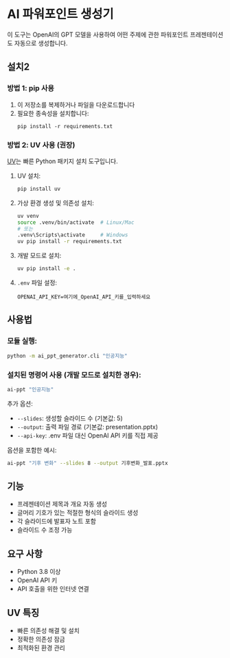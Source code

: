 # AI 파워포인트 생성기

이 도구는 OpenAI의 GPT 모델을 사용하여 어떤 주제에 관한 파워포인트 프레젠테이션도 자동으로 생성합니다.

## 설치2

### 방법 1: pip 사용
1. 이 저장소를 복제하거나 파일을 다운로드합니다
2. 필요한 종속성을 설치합니다:
   ```
   pip install -r requirements.txt
   ```

### 방법 2: UV 사용 (권장)
[UV](https://github.com/astral-sh/uv)는 빠른 Python 패키지 설치 도구입니다.

1. UV 설치:
   ```bash
   pip install uv
   ```

2. 가상 환경 생성 및 의존성 설치:
   ```bash
   uv venv
   source .venv/bin/activate  # Linux/Mac
   # 또는
   .venv\Scripts\activate     # Windows
   uv pip install -r requirements.txt
   ```

3. 개발 모드로 설치:
   ```bash
   uv pip install -e .
   ```

4. `.env` 파일 설정:
   ```
   OPENAI_API_KEY=여기에_OpenAI_API_키를_입력하세요
   ```

## 사용법

### 모듈 실행:
```bash
python -m ai_ppt_generator.cli "인공지능"
```

### 설치된 명령어 사용 (개발 모드로 설치한 경우):
```bash
ai-ppt "인공지능"
```

추가 옵션:
- `--slides`: 생성할 슬라이드 수 (기본값: 5)
- `--output`: 출력 파일 경로 (기본값: presentation.pptx)
- `--api-key`: .env 파일 대신 OpenAI API 키를 직접 제공

옵션을 포함한 예시:
```bash
ai-ppt "기후 변화" --slides 8 --output 기후변화_발표.pptx
```

## 기능

- 프레젠테이션 제목과 개요 자동 생성
- 글머리 기호가 있는 적절한 형식의 슬라이드 생성
- 각 슬라이드에 발표자 노트 포함
- 슬라이드 수 조정 가능

## 요구 사항

- Python 3.8 이상
- OpenAI API 키
- API 호출을 위한 인터넷 연결

## UV 특징

- 빠른 의존성 해결 및 설치
- 정확한 의존성 잠금
- 최적화된 환경 관리 
